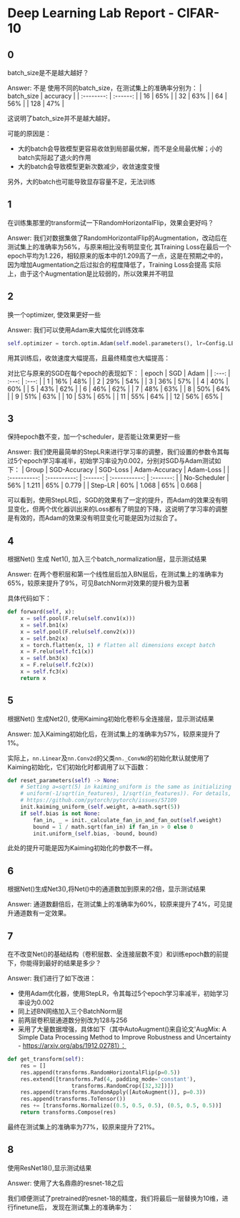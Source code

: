 # Deep Learning Lab Report - CIFAR-10

## 0 
batch_size是不是越大越好？

Answer: 不是
使用不同的batch_size，在测试集上的准确率分别为：
| batch_size | accuracy |
| :--------: | :------: |
|     16     |   65%    |
|     32     |   63%    |
|     64     |   56%    |
|    128     |   47%    |

这说明了batch_size并不是越大越好。

可能的原因是：
- 大的batch会导致模型更容易收敛到局部最优解，而不是全局最优解；小的batch实际起了退火的作用
- 大的batch会导致模型更新次数减少，收敛速度变慢
  
另外，大的batch也可能导致显存容量不足，无法训练



## 1 
在训练集那里的transform试一下RandomHorizontalFlip，效果会更好吗？

Answer: 
我们对数据集做了RandomHorizontalFlip的Augmentation，改动后在测试集上的准确率为56%，与原来相比没有明显变化
其Training Loss在最后一个epoch平均为1.226，相较原来的版本中的1.209高了一点，这是在预期之中的，因为增加Augmentation之后过拟合的程度降低了，Training Loss会提高
实际上，由于这个Augmentation是比较弱的，所以效果并不明显



## 2 
换一个optimizer, 使效果更好一些

Answer: 我们可以使用Adam来大幅优化训练效率
```python
self.optimizer = torch.optim.Adam(self.model.parameters(), lr=Config.LEARNING_RATE)
```
用其训练后，收敛速度大幅提高，且最终精度也大幅提高：

对比它与原来的SGD在每个epoch的表现如下：
| epoch |  SGD  | Adam  |
| :---: | :---: | :---: |
|   1   |  16%  |  48%  |
|   2   |  29%  |  54%  |
|   3   |  36%  |  57%  |
|   4   |  40%  |  60%  |
|   5   |  43%  |  62%  |
|   6   |  46%  |  62%  |
|   7   |  48%  |  63%  |
|   8   |  50%  |  64%  |
|   9   |  51%  |  63%  |
|  10   |  53%  |  65%  |
|  11   |  55%  |  64%  |
|  12   |  56%  |  65%  |


## 3 
保持epoch数不变，加一个scheduler，是否能让效果更好一些

Answer: 
我们使用最简单的StepLR来进行学习率的调整，我们设置的参数令其每过5个epoch学习率减半，初始学习率设为0.002，分别对SGD与Adam测试如下：
|    Group     | SGD-Accuracy | SGD-Loss | Adam-Accuracy | Adam-Loss |
| :----------: | :----------: | :------: | :-----------: | :-------: |
| No-Scheduler |     56%      |  1.211   |      65%      |   0.779   |
|   Step-LR    |     60%      |  1.068   |      65%      |   0.668   |

可以看到，使用StepLR后，SGD的效果有了一定的提升，而Adam的效果没有明显变化，但两个优化器训出来的Loss都有了明显的下降，这说明了学习率的调整是有效的，而Adam的效果没有明显变化可能是因为过拟合了。


## 4 
根据Net() 生成 Net1(), 加入三个batch_normalization层，显示测试结果

Answer: 
在两个卷积层和第一个线性层后加入BN层后，在测试集上的准确率为65%，较原来提升了9%，可见BatchNorm对效果的提升极为显著

具体代码如下：
```python
def forward(self, x):
    x = self.pool(F.relu(self.conv1(x)))
    x = self.bn1(x)
    x = self.pool(F.relu(self.conv2(x)))
    x = self.bn2(x)
    x = torch.flatten(x, 1) # flatten all dimensions except batch
    x = F.relu(self.fc1(x))
    x = self.bn3(x)
    x = F.relu(self.fc2(x))
    x = self.fc3(x)
    return x
```

## 5 
根据Net() 生成Net2(), 使用Kaiming初始化卷积与全连接层，显示测试结果

Answer: 
加入Kaiming初始化后，在测试集上的准确率为57%，较原来提升了1%。

实际上，`nn.Linear`及`nn.Conv2d`的父类`nn._ConvNd`的初始化默认就使用了Kaiming初始化，它们初始化时都调用了以下函数：
```python
def reset_parameters(self) -> None:
    # Setting a=sqrt(5) in kaiming_uniform is the same as initializing with
    # uniform(-1/sqrt(in_features), 1/sqrt(in_features)). For details, see
    # https://github.com/pytorch/pytorch/issues/57109
    init.kaiming_uniform_(self.weight, a=math.sqrt(5))
    if self.bias is not None:
        fan_in, _ = init._calculate_fan_in_and_fan_out(self.weight)
        bound = 1 / math.sqrt(fan_in) if fan_in > 0 else 0
        init.uniform_(self.bias, -bound, bound)
```

此处的提升可能是因为Kaiming初始化的参数不一样。

## 6 
根据Net()生成Net3(),将Net()中的通道数加到原来的2倍，显示测试结果

Answer: 
通道数翻倍后，在测试集上的准确率为60%，较原来提升了4%，可见提升通道数有一定效果。

## 7 
在不改变Net()的基础结构（卷积层数、全连接层数不变）和训练epoch数的前提下，你能得到最好的结果是多少？

Answer: 
我们进行了如下改进：
- 使用Adam优化器，使用StepLR，令其每过5个epoch学习率减半，初始学习率设为0.002
- 同上述BN网络加入三个BatchNorm层
- 前两层卷积层通道数分别改为128与256
- 采用了大量数据增强，具体如下（其中AutoAugment()来自论文'AugMix: A Simple Data Processing Method to Improve Robustness and Uncertainty - https://arxiv.org/abs/1912.02781）：
```python
def get_transform(self):
    res = []
    res.append(transforms.RandomHorizontalFlip(p=0.5))
    res.extend([transforms.Pad(4, padding_mode='constant'),
                    transforms.RandomCrop([32,32])])
    res.append(transforms.RandomApply([AutoAugment()], p=0.3))
    res.append(transforms.ToTensor())
    res += [transforms.Normalize((0.5, 0.5, 0.5), (0.5, 0.5, 0.5))]
    return transforms.Compose(res)
```

最终在测试集上的准确率为77%，较原来提升了21%。

## 8 
使用ResNet18(),显示测试结果

Answer: 
使用了大名鼎鼎的resnet-18之后

我们顺便测试了pretrained的resnet-18的精度，我们将最后一层替换为10维，进行finetune后，
发现在测试集上的准确率为：
